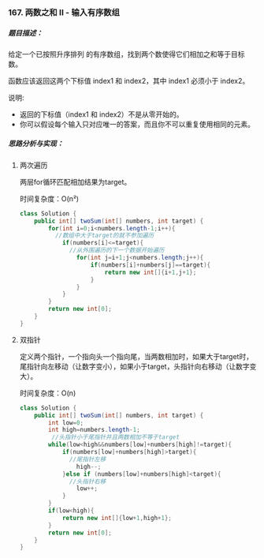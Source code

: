 ### 167. 两数之和 II - 输入有序数组

##### 题目描述：

给定一个已按照升序排列 的有序数组，找到两个数使得它们相加之和等于目标数。

函数应该返回这两个下标值 index1 和 index2，其中 index1 必须小于 index2。

说明:

- 返回的下标值（index1 和 index2）不是从零开始的。
- 你可以假设每个输入只对应唯一的答案，而且你不可以重复使用相同的元素。

##### 思路分析与实现：

1. 两次遍历

   两层for循环匹配相加结果为target。

   时间复杂度：O(n²)

   ```java
   class Solution {
       public int[] twoSum(int[] numbers, int target) {
           for(int i=0;i<numbers.length-1;i++){
             //数组中大于target的就不参加遍历
               if(numbers[i]<=target){
                 //从外围遍历的下一个数据开始遍历
                   for(int j=i+1;j<numbers.length;j++){
                       if(numbers[i]+numbers[j]==target){
                           return new int[]{i+1,j+1};
                       }
                   }
               }
           }
           return new int[0];
       }
   }
   ```

2. 双指针

   定义两个指针，一个指向头一个指向尾，当两数相加时，如果大于target时，尾指针向左移动（让数字变小），如果小于target，头指针向右移动（让数字变大）。

   时间复杂度：O(n)

   ```java
   class Solution {
       public int[] twoSum(int[] numbers, int target) {
           int low=0;
           int high=numbers.length-1;
         	//头指针小于尾指针并且两数相加不等于target
           while(low<high&&numbers[low]+numbers[high]!=target){
               if(numbers[low]+numbers[high]>target){
                 //尾指针左移
                   high--;
               }else if (numbers[low]+numbers[high]<target){
                 //头指针右移
                   low++;
               }
           }
           if(low<high){
               return new int[]{low+1,high+1};
           }
           return new int[0];
       }
   }
   ```

   



​		

​		


